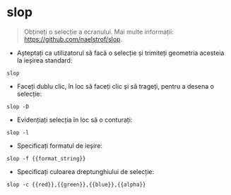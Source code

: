 # slop

> Obțineți o selecție a ecranului.
> Mai multe informații: <https://github.com/naelstrof/slop>.

- Așteptați ca utilizatorul să facă o selecție și trimiteți geometria acesteia la ieșirea standard:

`slop`

- Faceți dublu clic, în loc să faceți clic și să trageți, pentru a desena o selecție:

`slop -D`

- Evidențiați selecția în loc să o conturați:

`slop -l`

- Specificați formatul de ieșire:

`slop -f {{format_string}}`

- Specificați culoarea dreptunghiului de selecție:

`slop -c {{red}},{{green}},{{blue}},{{alpha}}`
